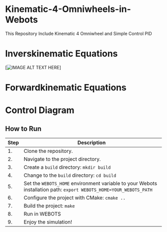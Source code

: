# Kinematic-4-Omniwheels-in-Webots
  This Repository Include Kinematic 4 Omniwheel and Simple Control PID

# Inverskinematic Equations
 [![IMAGE ALT TEXT HERE]([http://img.youtube.com/vi/zd-EOJTlkLo/0.jpg](https://github.com/MasdikaAliman/Kinematic-4-Omniwheels-in-Webots/blob/master/img/Invers.jpeg))]
# Forwardkinematic Equations
  
# Control Diagram


## How to Run

| Step | Description |
|------|-------------|
| 1.   | Clone the repository. |
| 2.   | Navigate to the project directory. |
| 3.   | Create a `build` directory: `mkdir build` |
| 4.   | Change to the `build` directory: `cd build` |
| 5.   | Set the `WEBOTS_HOME` environment variable to your Webots installation path: `export WEBOTS_HOME=YOUR_WEBOTS_PATH` |
| 6.   | Configure the project with CMake: `cmake ..` |
| 7.   | Build the project: `make` |
| 8.   | Run in WEBOTS|
| 9.   | Enjoy the simulation! |

